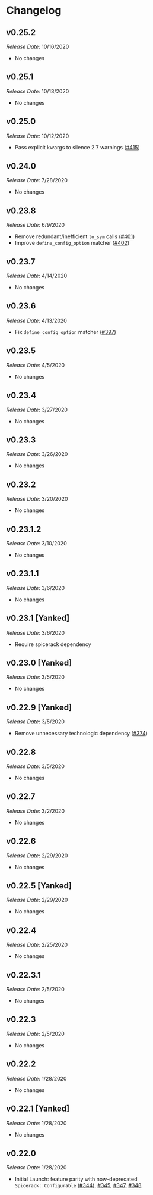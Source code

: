 # Changelog

## v0.25.2

*Release Date*: 10/16/2020

- No changes

## v0.25.1

*Release Date*: 10/13/2020

- No changes

## v0.25.0

*Release Date*: 10/12/2020

- Pass explicit kwargs to silence 2.7 warnings ([#415](https://github.com/Freshly/spicerack/pull/415))

## v0.24.0

*Release Date*: 7/28/2020

- No changes

## v0.23.8

*Release Date*: 6/9/2020

- Remove redundant/inefficient `to_sym` calls ([#401](https://github.com/Freshly/spicerack/pull/401))
- Improve `define_config_option` matcher ([#402](https://github.com/Freshly/spicerack/pull/402))

## v0.23.7

*Release Date*: 4/14/2020

- No changes

## v0.23.6

*Release Date*: 4/13/2020

- Fix `define_config_option` matcher ([#397](https://github.com/Freshly/spicerack/pull/397))

## v0.23.5

*Release Date*: 4/5/2020

- No changes

## v0.23.4

*Release Date*: 3/27/2020

- No changes

## v0.23.3

*Release Date*: 3/26/2020

- No changes

## v0.23.2

*Release Date*: 3/20/2020

- No changes

## v0.23.1.2

*Release Date*: 3/10/2020

- No changes

## v0.23.1.1

*Release Date*: 3/6/2020

- No changes

## v0.23.1 [Yanked]

*Release Date*: 3/6/2020

- Require spicerack dependency

## v0.23.0 [Yanked]

*Release Date*: 3/5/2020

- No changes

## v0.22.9 [Yanked]

*Release Date*: 3/5/2020

- Remove unnecessary technologic dependency ([#374](https://github.com/Freshly/spicerack/pull/374))

## v0.22.8

*Release Date*: 3/5/2020

- No changes

## v0.22.7

*Release Date*: 3/2/2020

- No changes

## v0.22.6

*Release Date*: 2/29/2020

- No changes

## v0.22.5 [Yanked]

*Release Date*: 2/29/2020

- No changes

## v0.22.4

*Release Date*: 2/25/2020

- No changes

## v0.22.3.1

*Release Date*: 2/5/2020

- No changes

## v0.22.3

*Release Date*: 2/5/2020

- No changes

## v0.22.2

*Release Date*: 1/28/2020

- No changes

## v0.22.1 [Yanked]

*Release Date*: 1/28/2020

- No changes

## v0.22.0

*Release Date*: 1/28/2020

- Initial Launch: feature parity with now-deprecated `Spicerack::Configurable` ([#344](https://github.com/Freshly/spicerack/pull/344)), [#345](https://github.com/Freshly/spicerack/pull/345), [#347](https://github.com/Freshly/spicerack/pull/347), [#348](https://github.com/Freshly/spicerack/pull/348)
